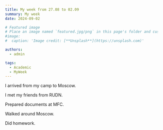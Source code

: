 ```yaml
---
title: My week from 27.08 to 02.09
summary: My week
date: 2024-09-02

# Featured image
# Place an image named `featured.jpg/png` in this page's folder and customize its options here.
#image:
#  caption: 'Image credit: [**Unsplash**](https://unsplash.com)'

authors:
  - admin

tags:
  - Academic
  - MyWeek
---
```


I arrived from my camp to Moscow. 

I met my friends from RUDN.

Prepared documents at MFC.

Walked around Moscow.

Did homework.
